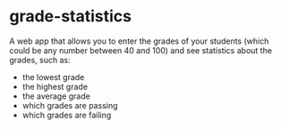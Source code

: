 # grade-statistics
A web app that allows you to enter the grades of your students (which could be any number between 40 and 100) and see statistics about the grades, such as:  
- the lowest grade 
- the highest grade 
- the average grade 
- which grades are passing
- which grades are failing
